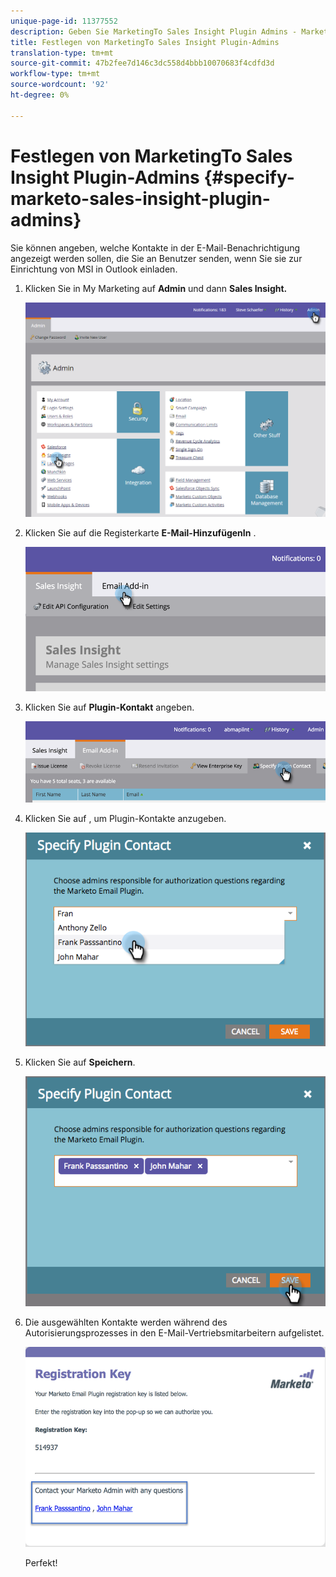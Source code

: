 ```yaml
---
unique-page-id: 11377552
description: Geben Sie MarketingTo Sales Insight Plugin Admins - MarketingToDocs - Produktdokumentation an.
title: Festlegen von MarketingTo Sales Insight Plugin-Admins
translation-type: tm+mt
source-git-commit: 47b2fee7d146c3dc558d4bbb10070683f4cdfd3d
workflow-type: tm+mt
source-wordcount: '92'
ht-degree: 0%

---
```



# Festlegen von MarketingTo Sales Insight Plugin-Admins {#specify-marketo-sales-insight-plugin-admins}

Sie können angeben, welche Kontakte in der E-Mail-Benachrichtigung angezeigt werden sollen, die Sie an Benutzer senden, wenn Sie sie zur Einrichtung von MSI in Outlook einladen.

1. Klicken Sie in My Marketing auf **Admin** und dann **Sales Insight.**

   ![](assets/image2016-7-25-14-3a12-3a59.png)

1. Klicken Sie auf die Registerkarte **E-Mail-HinzufügenIn** .

   ![](assets/image2016-7-25-14-3a2-3a53.png)

1. Klicken Sie auf **Plugin-Kontakt** angeben.

   ![](assets/image2016-7-25-14-3a7-3a27.png)

1. Klicken Sie auf , um Plugin-Kontakte anzugeben.

   ![](assets/image2016-8-25-11-3a21-3a38.png)

1. Klicken Sie auf **Speichern**.

   ![](assets/image2016-8-25-11-3a17-3a7.png)

1. Die ausgewählten Kontakte werden während des Autorisierungsprozesses in den E-Mail-Vertriebsmitarbeitern aufgelistet.

   ![](assets/image2016-8-25-11-3a33-3a33.png)

   Perfekt!

